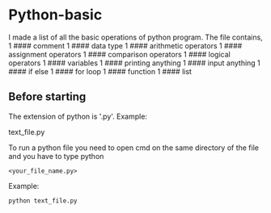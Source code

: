# Python-basic
I made a list of all the basic operations of python program. 
The file contains,
1 #### comment
1 #### data type
1 #### arithmetic operators
1 #### assignment operators
1 #### comparison operators
1 #### logical operators
1 #### variables
1 #### printing anything
1 #### input anything
1 #### if else
1 #### for loop
1 #### function
1 #### list


## Before starting

The extension of python is '.py'. 
Example:

text_file.py

To run a python file you need to open cmd on the same directory of the file and you have to type python 
```
<your_file_name.py>
```

Example:
```
python text_file.py
```